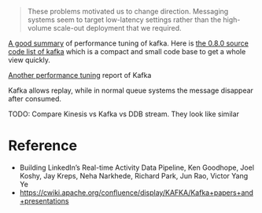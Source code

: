 > These problems motivated us to change direction. Messaging systems seem to target low-latency settings rather than the high-volume scale-out deployment that we required.

[A good summary](http://sites.computer.org/debull/A12june/pipeline.pdf) of performance tuning of kafka. Here is [the 0.8.0 source code list of kafka](https://pastebin.com/raw/4Vbc3VTB) which is a compact and small code base to get a whole view quickly.

[Another performance tuning](https://engineering.linkedin.com/kafka/benchmarking-apache-kafka-2-million-writes-second-three-cheap-machines) report of Kafka

Kafka allows replay, while in normal queue systems the message disappear after consumed.

TODO: Compare Kinesis vs Kafka vs DDB stream. They look like similar

# Reference
* Building LinkedIn’s Real-time Activity Data Pipeline, Ken Goodhope, Joel Koshy, Jay Kreps, Neha Narkhede, Richard Park, Jun Rao, Victor Yang Ye
* https://cwiki.apache.org/confluence/display/KAFKA/Kafka+papers+and+presentations
